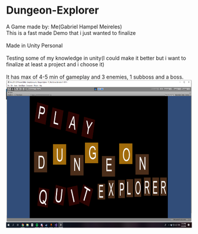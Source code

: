 # Dungeon-Explorer
A Game made by: Me(Gabriel Hampel Meireles)
<br>This is a fast made Demo that i just wanted to finalize</br>
<br>Made in Unity Personal</br>
<br>Testing some of my knowledge in unity(I could make it better but i want to finalize at least a project and i choose it)</br>
<br>It has max of 4-5 min of gameplay and 3 enemies, 1 subboss and a boss.</br>
<img src="https://github.com/Obleynixx/Dungeon-Explorer/blob/master/DE.png" alt="Dungeon_ExplorerSCS" width="600" height="400">



